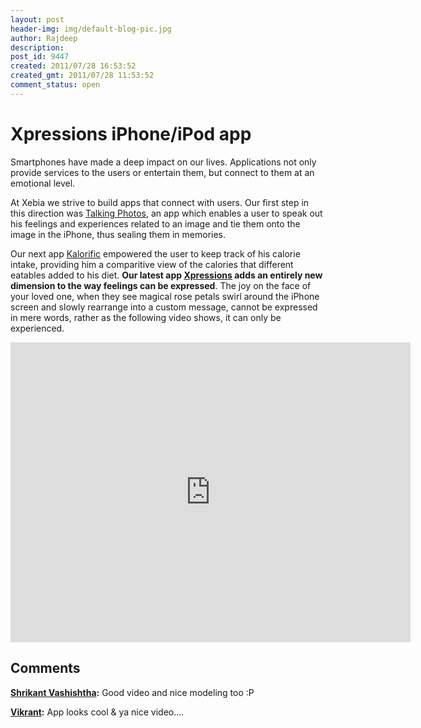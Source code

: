 ```yaml
---
layout: post
header-img: img/default-blog-pic.jpg
author: Rajdeep
description: 
post_id: 9447
created: 2011/07/28 16:53:52
created_gmt: 2011/07/28 11:53:52
comment_status: open
---
```


# Xpressions iPhone/iPod app

<p>Smartphones have made a deep impact on our lives. Applications not only provide services to the users or entertain them, but connect to them at an emotional level.</p>
<p>At Xebia we strive to build apps that connect with users. Our first step in this direction was <a href="http://itunes.apple.com/us/app/talking-photos/id404521194?mt=8">Talking Photos</a>, an app which enables a user to speak out his feelings and experiences related to an image and tie them onto the image in the iPhone, thus sealing them in memories.</p>
<p>Our next app <a href="http://itunes.apple.com/us/app/kalorific/id431603274?mt=8">Kalorific</a> empowered the user to keep track of his calorie intake, providing him a comparitive view of the calories that different eatables added to his diet. <strong>Our latest app <a href="http://itunes.apple.com/us/app/xpressions/id438903561?mt=8">Xpressions</a> adds an entirely new dimension to the way feelings can be expressed</strong>. The joy on the face of your loved one, when they see magical rose petals swirl around the iPhone screen and slowly rearrange into a custom message, cannot be expressed in mere words, rather as the following video shows, it can only be experienced.</p>
<!--more-->

<iframe width="640" height="480" src="http://www.youtube.com/embed/fX9gbB8lauY" frameborder="0" allowfullscreen></iframe>

## Comments

**[Shrikant Vashishtha](#5777 "2011-07-28 22:47:51"):** Good video and nice modeling too :P

**[Vikrant](#5779 "2011-07-28 23:16:04"):** App looks cool & ya nice video....

